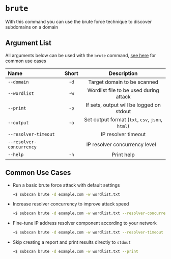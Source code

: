 # `brute`

With this command you can use the brute force technique to discover subdomains on a domain

## Argument List

All arguments below can be used with the `brute` command, [see here](#common-use-cases) for common use cases

| Name                     | Short | Description                                      |
| :----------------------- | :---: | :----------------------------------------------: |
| `--domain`               | `-d`  | Target domain to be scanned                      |
| `--wordlist`             | `-w`  | Wordlist file to be used during attack           |
| `--print`                | `-p`  | If sets, output will be logged on stdout         |
| `--output`               | `-o`  | Set output format (`txt`, `csv`, `json`, `html`) |
| `--resolver-timeout`     |       | IP resolver timeout                              |
| `--resolver-concurrency` |       | IP resolver concurrency level                    |
| `--help`                 | `-h`  | Print help                                       |

## Common Use Cases

- Run a basic brute force attack with default settings

    ```bash
    ~$ subscan brute -d example.com -w wordlist.txt
    ```

- Increase resolver concurrency to improve attack speed

    ```bash
    ~$ subscan brute -d example.com -w wordlist.txt --resolver-concurrency 200
    ```

- Fine-tune IP address resolver component according to your network

    ```bash
    ~$ subscan brute -d example.com -w wordlist.txt --resolver-timeout 1 --resolver-concurrency 100
    ```

- Skip creating a report and print results directly to `stdout`

    ```bash
    ~$ subscan brute -d example.com -w wordlist.txt --print
    ```
